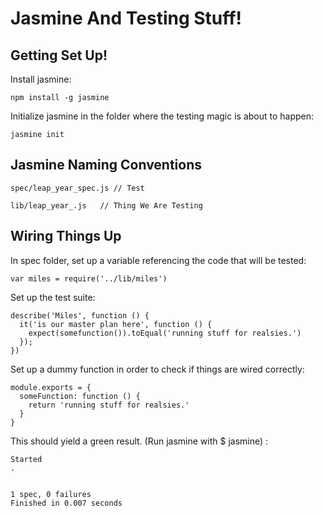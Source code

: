 # Jasmine And Testing Stuff!

## Getting Set Up!

Install  jasmine:

```
npm install -g jasmine

```

Initialize jasmine in the folder where the testing magic is about to happen:

```
jasmine init
```

## Jasmine Naming Conventions

```
spec/leap_year_spec.js // Test
```

```
lib/leap_year_.js   // Thing We Are Testing
```

## Wiring Things Up

In spec folder, set up a variable referencing the code that will be tested:

```
var miles = require('../lib/miles')

```
Set up the test suite:

```
describe('Miles', function () {
  it('is our master plan here', function () {
    expect(somefunction()).toEqual('running stuff for realsies.')
  });
})
```

Set up a dummy function in order to check if things are wired correctly:

```
module.exports = {
  someFunction: function () {
    return 'running stuff for realsies.'
  }
}

```

This should yield a green result. (Run jasmine with $ jasmine) :
```
Started
.


1 spec, 0 failures
Finished in 0.007 seconds
```
